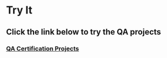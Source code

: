 # Try It
## Click the link below to try the QA projects
### [QA Certification Projects](https://dimensionaldragon-fcc-qa.herokuapp.com/)
